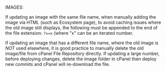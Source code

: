 
IMAGES:

If updating an image with the same file name, when manually adding the image via HTML (such as Ecosystem page), to avoid caching issues where the old image still displays, the following must be appended to the end of the file extension: ```?v=x``` (where "x" can be an iterated number.

If updating an image that has a different file name, where the old image is *NOT* used elsewhere, it is good practice to manually delete the old image/file from cPanel File Repository directly. If updating a large number, before deploying changes, delete the image folder in cPanel then deploy new commits and cPanel will re-download the file.
